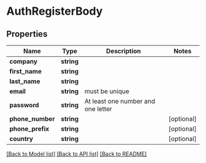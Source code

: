 # AuthRegisterBody

## Properties
Name | Type | Description | Notes
------------ | ------------- | ------------- | -------------
**company** | **string** |  | 
**first_name** | **string** |  | 
**last_name** | **string** |  | 
**email** | **string** | must be unique | 
**password** | **string** | At least one number and one letter | 
**phone_number** | **string** |  | [optional] 
**phone_prefix** | **string** |  | [optional] 
**country** | **string** |  | [optional] 

[[Back to Model list]](../../README.md#documentation-for-models) [[Back to API list]](../../README.md#documentation-for-api-endpoints) [[Back to README]](../../README.md)

